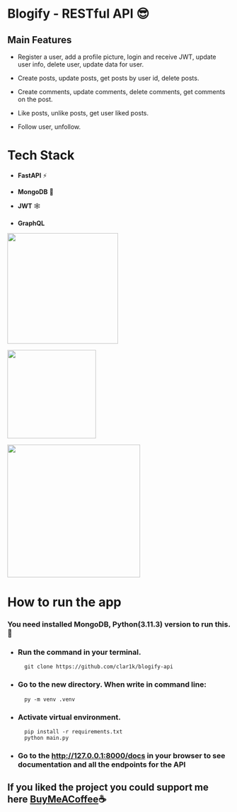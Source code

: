 # Blogify - RESTful API 😎
## Main Features
- Register a user, add a profile picture, login and receive JWT, update user info, delete user, update data for user.

- Create posts, update posts, get posts by user id, delete posts.

- Create comments, update comments, delete comments, get comments on the post.

- Like posts, unlike posts, get user liked posts.

- Follow user, unfollow.
# Tech Stack
- **FastAPI** ⚡

- **MongoDB** 🍃

- **JWT** 🕸️

- **GraphQL** <img src="https://upload.wikimedia.org/wikipedia/commons/thumb/1/17/GraphQL_Logo.svg/2048px-GraphQL_Logo.svg.png" height=16>

<img src="https://fastapi.tiangolo.com/img/logo-margin/logo-teal.png"  height="250"></img>

<img src="https://upload.wikimedia.org/wikipedia/commons/thumb/9/93/MongoDB_Logo.svg/2560px-MongoDB_Logo.svg.png" width="" height="200"></img>

<img src="https://w7.pngwing.com/pngs/413/267/png-transparent-jwt-io-json-web-token-hd-logo.png" width="" height="300"></img>

# How to run the app
### You need installed MongoDB, Python(3.11.3) version to run this. 🙌
- ### Run the command in your terminal.

        git clone https://github.com/clar1k/blogify-api

- ### Go to the new directory. When write in command line:

        py -m venv .venv

- ### Activate virtual environment.

        pip install -r requirements.txt
        python main.py

- ### Go to the **http://127.0.0.1:8000/docs** in your browser to see documentation and all the endpoints for the API

## If you liked the project you could support me here <a href="https://www.buymeacoffee.com/clar1k">BuyMeACoffee</a>☕
